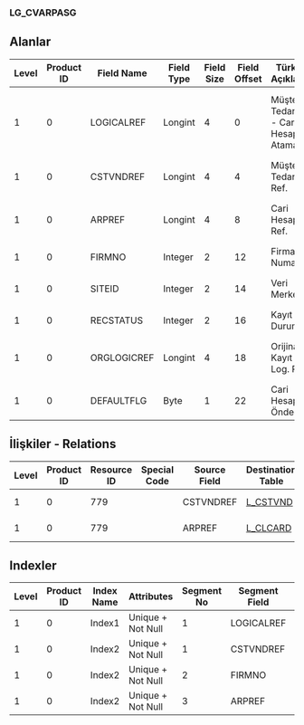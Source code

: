 ### LG_CVARPASG

## Alanlar

**Level**|**Product ID**|**Field Name**|**Field Type**|**Field Size**|**Field Offset**|**Türkçe Açıklama**|**Expression**
-----|-----|-----|-----|-----|-----|-----|-----
1|0|LOGICALREF|Longint|4|0|Müşteri / Tedarikçi - Cari Hesap Ataması|Customer / Vendor AR / AP Assignment Logical Reference
1|0|CSTVNDREF|Longint|4|4|Müşteri / Tedarikçi Ref.|Customer / Vendor Reference
1|0|ARPREF|Longint|4|8|Cari Hesap Ref.|Accounts Receivable / Payable Reference
1|0|FIRMNO|Integer|2|12|Firma Numarası|Firm Number
1|0|SITEID|Integer|2|14|Veri Merkezi|Data Processing Site
1|0|RECSTATUS|Integer|2|16|Kayıt Durumu|Record Status
1|0|ORGLOGICREF|Longint|4|18|Orijinal Kayıt Log. Ref.|Original Record Logical Reference
1|0|DEFAULTFLG|Byte|1|22|Cari Hesap Öndeğer|AR/AP Defaults?

## İlişkiler - Relations
**Level**|**Product ID**|**Resource ID**|**Special Code**|**Source Field**|**Destination Table**|**Destination Field**|**Relation Type**|**Extra Condition**
-----|-----|-----|-----|-----|-----|-----|-----|-----
1|0|779||CSTVNDREF|[L_CSTVND](../LG_CSTVND "L_CSTVND")|LOGICALREF|one-to-one|
1|0|779||ARPREF|[L_CLCARD](../LG_CLCARD "L_CLCARD")|LOGICALREF|one-to-one|

## Indexler
**Level**|**Product ID**|**Index Name**|**Attributes**|**Segment No**|**Segment Field**|**Sense**
-----|-----|-----|-----|-----|-----|-----
1|0|Index1|Unique + Not Null|1|LOGICALREF|Ascending
1|0|Index2|Unique + Not Null|1|CSTVNDREF|Ascending
1|0|Index2|Unique + Not Null|2|FIRMNO|Ascending
1|0|Index2|Unique + Not Null|3|ARPREF|Ascending
